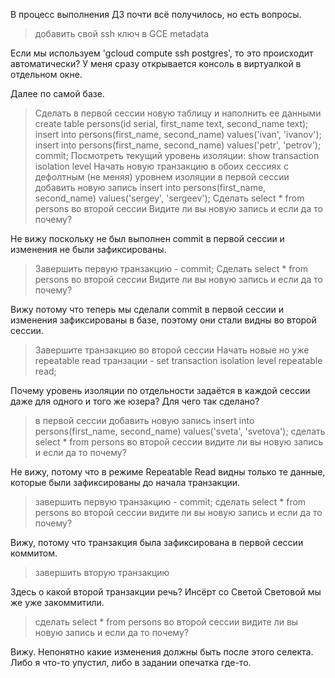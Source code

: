 В процесс выполнения ДЗ почти всё получилось, но есть вопросы.

> добавить свой ssh ключ в GCE metadata

Если мы используем 'gcloud compute ssh postgres', то это происходит автоматически? У меня сразу открывается консоль в виртуалкой в отдельном окне.

Далее по самой базе.

> Сделать в первой сессии новую таблицу и наполнить ее данными create table persons(id serial, first_name text, second_name text); insert into persons(first_name, second_name) values('ivan', 'ivanov'); insert into persons(first_name, second_name) values('petr', 'petrov'); commit;
> Посмотреть текущий уровень изоляции: show transaction isolation level
> Начать новую транзакцию в обоих сессиях с дефолтным (не меняя) уровнем изоляции в первой сессии добавить новую запись insert into persons(first_name, second_name) values('sergey', 'sergeev');
> Сделать select * from persons во второй сессии
> Видите ли вы новую запись и если да то почему?

Не вижу поскольку не был выполнен commit в первой сессии и изменения не были зафиксированы.

> Завершить первую транзакцию - commit;
> Сделать select * from persons во второй сессии
> Видите ли вы новую запись и если да то почему?

Вижу потому что теперь мы сделали commit в первой сессии и изменения зафиксированы в базе, поэтому они стали видны во второй сессии.

> Завершите транзакцию во второй сессии
> Начать новые но уже repeatable read транзации - set transaction isolation level repeatable read;

Почему уровень изоляции по отдельности задаётся в каждой сессии даже для одного и того же юзера? Для чего так сделано?

> в первой сессии добавить новую запись insert into persons(first_name, second_name) values('sveta', 'svetova');
> сделать select * from persons во второй сессии
> видите ли вы новую запись и если да то почему?

Не вижу, потому что в режиме Repeatable Read видны только те данные, которые были зафиксированы до начала транзакции.

> завершить первую транзакцию - commit;
> сделать select * from persons во второй сессии
> видите ли вы новую запись и если да то почему?

Вижу, потому что транзакция была зафиксирована в первой сессии коммитом.

> завершить вторую транзакцию

Здесь о какой второй транзакции речь? Инсёрт со Светой Световой мы же уже закоммитили.

> сделать select * from persons во второй сессии
> видите ли вы новую запись и если да то почему? 

Вижу. Непонятно какие изменения должны быть после этого селекта. Либо я что-то упустил, либо в задании опечатка где-то.
